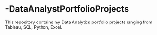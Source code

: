 # -DataAnalystPortfolioProjects
This repository contains my Data Analytics portfolio projects ranging from Tableau, SQL, Python, Excel.
